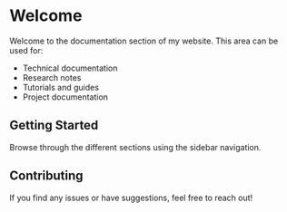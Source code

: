 # Welcome

Welcome to the documentation section of my website. This area can be used for:

- Technical documentation
- Research notes
- Tutorials and guides
- Project documentation

## Getting Started

Browse through the different sections using the sidebar navigation.

## Contributing

If you find any issues or have suggestions, feel free to reach out!